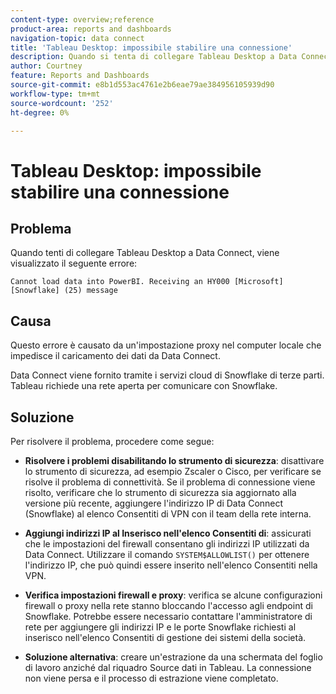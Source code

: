 ```yaml
---
content-type: overview;reference
product-area: reports and dashboards
navigation-topic: data connect
title: 'Tableau Desktop: impossibile stabilire una connessione'
description: Quando si tenta di collegare Tableau Desktop a Data Connect, viene visualizzato un errore.
author: Courtney
feature: Reports and Dashboards
source-git-commit: e8b1d553ac4761e2b6eae79ae384956105939d90
workflow-type: tm+mt
source-wordcount: '252'
ht-degree: 0%

---
```



# Tableau Desktop: impossibile stabilire una connessione

## Problema

Quando tenti di collegare Tableau Desktop a Data Connect, viene visualizzato il seguente errore:

`Cannot load data into PowerBI. Receiving an HY000 [Microsoft][Snowflake] (25) message`

## Causa

Questo errore è causato da un&#39;impostazione proxy nel computer locale che impedisce il caricamento dei dati da Data Connect.

Data Connect viene fornito tramite i servizi cloud di Snowflake di terze parti. Tableau richiede una rete aperta per comunicare con Snowflake.

## Soluzione

Per risolvere il problema, procedere come segue:

* **Risolvere i problemi disabilitando lo strumento di sicurezza**: disattivare lo strumento di sicurezza, ad esempio Zscaler o Cisco, per verificare se risolve il problema di connettività. Se il problema di connessione viene risolto, verificare che lo strumento di sicurezza sia aggiornato alla versione più recente, aggiungere l&#39;indirizzo IP di Data Connect (Snowflake) al elenco Consentiti di VPN con il team della rete interna.

* **Aggiungi indirizzi IP al Inserisco nell&#39;elenco Consentiti di**: assicurati che le impostazioni del firewall consentano gli indirizzi IP utilizzati da Data Connect. Utilizzare il comando `SYSTEM$ALLOWLIST()` per ottenere l&#39;indirizzo IP, che può quindi essere inserito nell&#39;elenco Consentiti nella VPN.

* **Verifica impostazioni firewall e proxy**: verifica se alcune configurazioni firewall o proxy nella rete stanno bloccando l&#39;accesso agli endpoint di Snowflake. Potrebbe essere necessario contattare l&#39;amministratore di rete per aggiungere gli indirizzi IP e le porte Snowflake richiesti al inserisco nell&#39;elenco Consentiti di gestione dei sistemi della società.

* **Soluzione alternativa**: creare un&#39;estrazione da una schermata del foglio di lavoro anziché dal riquadro Source dati in Tableau. La connessione non viene persa e il processo di estrazione viene completato.

